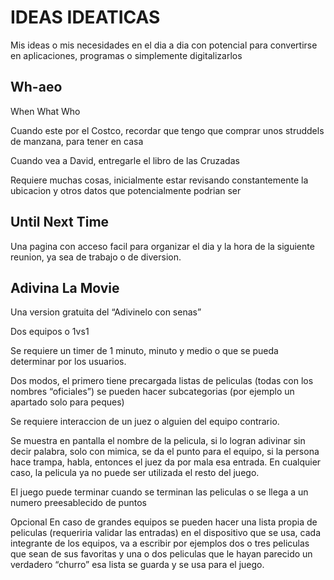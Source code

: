 # IDEAS IDEATICAS 

Mis ideas o mis necesidades en el dia a dia con potencial para convertirse en aplicaciones, programas o simplemente digitalizarlos

## Wh-aeo

When
What
Who

Cuando este por el Costco, recordar que tengo que comprar unos struddels de manzana, para tener en casa 

Cuando vea a David, entregarle el libro de las Cruzadas

Requiere muchas cosas, inicialmente estar revisando constantemente la ubicacion y otros datos que potencialmente podrian ser 

## Until Next Time

Una pagina con acceso facil para organizar el dia y la hora de la siguiente reunion, ya sea de trabajo o de diversion.

## Adivina La Movie

Una version gratuita del “Adivinelo con senas”

Dos equipos o 1vs1 

Se requiere un timer de 1 minuto, minuto y medio o que se pueda determinar por los usuarios.

Dos modos, el primero tiene precargada listas de peliculas (todas con los nombres “oficiales”) se pueden hacer subcategorias (por ejemplo un apartado solo para peques)

Se requiere interaccion de un juez o alguien del equipo contrario.

Se muestra en pantalla el nombre de la pelicula, si lo logran adivinar sin decir palabra, solo con mimica, se da el punto para el equipo, si la persona hace trampa, habla, entonces el juez da por mala esa entrada. En cualquier caso, la pelicula ya no puede ser utilizada el resto del juego. 

El juego puede terminar cuando 
se terminan las peliculas
o se llega a un numero preesablecido de puntos

Opcional
En caso de grandes equipos se pueden hacer una lista propia de peliculas (requeriria validar las entradas) en el dispositivo que se usa, cada integrante de los equipos, va a escribir por ejemplos dos o tres peliculas que sean de sus favoritas y una o dos peliculas que le hayan parecido un verdadero “churro” esa lista se guarda y se usa para el juego.
